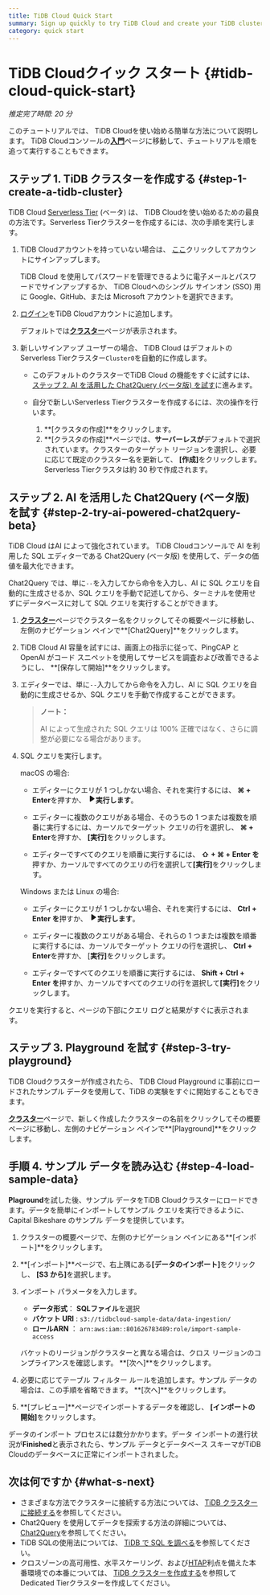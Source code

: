 ```yaml
---
title: TiDB Cloud Quick Start
summary: Sign up quickly to try TiDB Cloud and create your TiDB cluster.
category: quick start
---
```


# TiDB Cloudクイック スタート {#tidb-cloud-quick-start}

*推定完了時間: 20 分*

このチュートリアルでは、 TiDB Cloudを使い始める簡単な方法について説明します。 TiDB Cloudコンソールの[**入門**](https://tidbcloud.com/console/getting-started)ページに移動して、チュートリアルを順を追って実行することもできます。

## ステップ 1. TiDB クラスターを作成する {#step-1-create-a-tidb-cluster}

TiDB Cloud [Serverless Tier](/tidb-cloud/select-cluster-tier.md#serverless-tier-beta) (ベータ) は、 TiDB Cloudを使い始めるための最良の方法です。Serverless Tierクラスターを作成するには、次の手順を実行します。

1.  TiDB Cloudアカウントを持っていない場合は、 [ここ](https://tidbcloud.com/free-trial)クリックしてアカウントにサインアップします。

    TiDB Cloud を使用してパスワードを管理できるように電子メールとパスワードでサインアップするか、 TiDB Cloudへのシングル サインオン (SSO) 用に Google、GitHub、または Microsoft アカウントを選択できます。

2.  [ログイン](https://tidbcloud.com/)をTiDB Cloudアカウントに追加します。

    デフォルトでは[**クラスター**](https://tidbcloud.com/console/clusters)ページが表示されます。

3.  新しいサインアップ ユーザーの場合、 TiDB Cloud はデフォルトのServerless Tierクラスター`Cluster0`を自動的に作成します。

    -   このデフォルトのクラスターでTiDB Cloud の機能をすぐに試すには、 [ステップ 2. AI を活用した Chat2Query (ベータ版) を試す](#step-2-try-ai-powered-chat2query-beta)に進みます。
    -   自分で新しいServerless Tierクラスターを作成するには、次の操作を行います。

        1.  **[クラスタの作成]**をクリックします。
        2.  **[クラスタの作成]**ページでは、<strong>サーバーレスが</strong>デフォルトで選択されています。クラスターのターゲット リージョンを選択し、必要に応じて既定のクラスター名を更新して、 <strong>[作成]</strong>をクリックします。 Serverless Tierクラスタは約 30 秒で作成されます。

## ステップ 2. AI を活用した Chat2Query (ベータ版) を試す {#step-2-try-ai-powered-chat2query-beta}

TiDB Cloud はAI によって強化されています。 TiDB Cloudコンソールで AI を利用した SQL エディターである Chat2Query (ベータ版) を使用して、データの価値を最大化できます。

Chat2Query では、単に`--`を入力してから命令を入力し、AI に SQL クエリを自動的に生成させるか、SQL クエリを手動で記述してから、ターミナルを使用せずにデータベースに対して SQL クエリを実行することができます。

1.  [**クラスター**](https://tidbcloud.com/console/clusters)ページでクラスター名をクリックしてその概要ページに移動し、左側のナビゲーション ペインで**[Chat2Query]**をクリックします。

2.  TiDB Cloud AI 容量を試すには、画面上の指示に従って、PingCAP と OpenAI がコード スニペットを使用してサービスを調査および改善できるようにし、 **[保存して開始]**をクリックします。

3.  エディターでは、単に`--`入力してから命令を入力し、AI に SQL クエリを自動的に生成させるか、SQL クエリを手動で作成することができます。

    > **ノート：**
    >
    > AI によって生成された SQL クエリは 100% 正確ではなく、さらに調整が必要になる場合があります。

4.  SQL クエリを実行します。

    <SimpleTab>
     <div label="macOS">

    macOS の場合:

    -   エディターにクエリが 1 つしかない場合、それを実行するには、 **⌘ + Enter**を押すか、 <svg width="1rem" height="1rem" viewBox="0 0 24 24" fill="none" xmlns="http://www.w3.org/2000/svg"><path d="M6.70001 20.7756C6.01949 20.3926 6.00029 19.5259 6.00034 19.0422L6.00034 12.1205L6 5.33028C6 4.75247 6.00052 3.92317 6.38613 3.44138C6.83044 2.88625 7.62614 2.98501 7.95335 3.05489C8.05144 3.07584 8.14194 3.12086 8.22438 3.17798L19.2865 10.8426C19.2955 10.8489 19.304 10.8549 19.3126 10.8617C19.4069 10.9362 20 11.4314 20 12.1205C20 12.7913 19.438 13.2784 19.3212 13.3725C19.307 13.3839 19.2983 13.3902 19.2831 13.4002C18.8096 13.7133 8.57995 20.4771 8.10002 20.7756C7.60871 21.0812 7.22013 21.0683 6.70001 20.7756Z" fill="currentColor"></path></svg><strong>実行します</strong>。

    -   エディターに複数のクエリがある場合、そのうちの 1 つまたは複数を順番に実行するには、カーソルでターゲット クエリの行を選択し、 **⌘ + Enter**を押すか、 <strong>[実行]</strong>をクリックします。

    -   エディターですべてのクエリを順番に実行するには、 **⇧ + ⌘ + Enter を**押すか、カーソルですべてのクエリの行を選択して<strong>[実行]</strong>をクリックします。

    </div>

    <div label="Windows/Linux">

    Windows または Linux の場合:

    -   エディターにクエリが 1 つしかない場合、それを実行するには、 **Ctrl + Enter を**押すか、 <svg width="1rem" height="1rem" viewBox="0 0 24 24" fill="none" xmlns="http://www.w3.org/2000/svg"><path d="M6.70001 20.7756C6.01949 20.3926 6.00029 19.5259 6.00034 19.0422L6.00034 12.1205L6 5.33028C6 4.75247 6.00052 3.92317 6.38613 3.44138C6.83044 2.88625 7.62614 2.98501 7.95335 3.05489C8.05144 3.07584 8.14194 3.12086 8.22438 3.17798L19.2865 10.8426C19.2955 10.8489 19.304 10.8549 19.3126 10.8617C19.4069 10.9362 20 11.4314 20 12.1205C20 12.7913 19.438 13.2784 19.3212 13.3725C19.307 13.3839 19.2983 13.3902 19.2831 13.4002C18.8096 13.7133 8.57995 20.4771 8.10002 20.7756C7.60871 21.0812 7.22013 21.0683 6.70001 20.7756Z" fill="currentColor"></path></svg><strong>実行します</strong>。

    -   エディターに複数のクエリがある場合、それらの 1 つまたは複数を順番に実行するには、カーソルでターゲット クエリの行を選択し、 **Ctrl + Enter**を押すか、 [<strong>実行]</strong>をクリックします。

    -   エディターですべてのクエリを順番に実行するには、 **Shift + Ctrl + Enter を**押すか、カーソルですべてのクエリの行を選択して<strong>[実行]</strong>をクリックします。

    </div>
     </SimpleTab>

クエリを実行すると、ページの下部にクエリ ログと結果がすぐに表示されます。

## ステップ 3. Playground を試す {#step-3-try-playground}

TiDB Cloudクラスターが作成されたら、 TiDB Cloud Playground に事前にロードされたサンプル データを使用して、TiDB の実験をすぐに開始することもできます。

[**クラスター**](https://tidbcloud.com/console/clusters)ページで、新しく作成したクラスターの名前をクリックしてその概要ページに移動し、左側のナビゲーション ペインで**[Playground]**をクリックします。

## 手順 4. サンプル データを読み込む {#step-4-load-sample-data}

**Plaground**を試した後、サンプル データをTiDB Cloudクラスターにロードできます。データを簡単にインポートしてサンプル クエリを実行できるように、Capital Bikeshare のサンプル データを提供しています。

1.  クラスターの概要ページで、左側のナビゲーション ペインにある**[インポート]**をクリックします。

2.  **[インポート]**ページで、右上隅にある<strong>[データのインポート]</strong>をクリックし、 <strong>[S3 から]</strong>を選択します。

3.  インポート パラメータを入力します。

    -   **データ形式**： <strong>SQLファイル</strong>を選択
    -   **バケット URI** : `s3://tidbcloud-sample-data/data-ingestion/`
    -   **ロールARN** ： `arn:aws:iam::801626783489:role/import-sample-access`

    バケットのリージョンがクラスターと異なる場合は、クロス リージョンのコンプライアンスを確認します。 **[次へ]**をクリックします。

4.  必要に応じてテーブル フィルター ルールを追加します。サンプル データの場合は、この手順を省略できます。 **[次へ]**をクリックします。

5.  **[プレビュー]**ページでインポートするデータを確認し、 <strong>[インポートの開始]</strong>をクリックします。

データのインポート プロセスには数分かかります。データ インポートの進行状況が**Finished**と表示されたら、サンプル データとデータベース スキーマがTiDB Cloudのデータベースに正常にインポートされました。

## 次は何ですか {#what-s-next}

-   さまざまな方法でクラスターに接続する方法については、 [TiDB クラスターに接続する](/tidb-cloud/connect-to-tidb-cluster.md)を参照してください。
-   Chat2Query を使用してデータを探索する方法の詳細については、 [Chat2Query](/tidb-cloud/explore-data-with-chat2query.md)を参照してください。
-   TiDB SQLの使用法については、 [TiDB で SQL を調べる](/basic-sql-operations.md)を参照してください。
-   クロスゾーンの高可用性、水平スケーリング、および[HTAP](https://en.wikipedia.org/wiki/Hybrid_transactional/analytical_processing)利点を備えた本番環境での本番については、 [TiDB クラスターを作成する](/tidb-cloud/create-tidb-cluster.md)を参照してDedicated Tierクラスターを作成してください。
